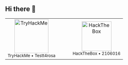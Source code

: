 ## Hi there 👋
<p align="center">
  <table align="center" cellpadding="6" cellspacing="0">
    <tr>
      <td align="center">
        <a href="https://tryhackme.com/p/Testt4rosa" target="_blank" rel="noopener">
          <img src="https://tryhackme-badges.s3.amazonaws.com/Testt4rosa.png" alt="TryHackMe" height="110"/>
        </a><br/>
        <small>TryHackMe • Testt4rosa</small>
      </td>
      <td width="24"></td>
      <td align="center">
        <a href="https://app.hackthebox.com/profile/2106016" target="_blank" rel="noopener">
          <img src="https://www.hackthebox.com/badge/image/2106016" alt="HackTheBox" height="96"/>
        </a><br/>
        <small>HackTheBox • 2106016</small>
      </td>
    </tr>
  </table>
</p>






<!--
**azuwitale/azuwitale** is a ✨ _special_ ✨ repository because its `README.md` (this file) appears on your GitHub profile.
<iframe src="https://tryhackme.com/api/v2/badges/public-profile?userPublicId=3537730" style='border:none;'></iframe>

Here are some ideas to get you started:

- 🔭 I’m currently working on ...
- 🌱 I’m currently learning ...
- 👯 I’m looking to collaborate on ...
- 🤔 I’m looking for help with ...
- 💬 Ask me about ...
- 📫 How to reach me: ...
- 😄 Pronouns: ...
- ⚡ Fun fact: ...
-->
